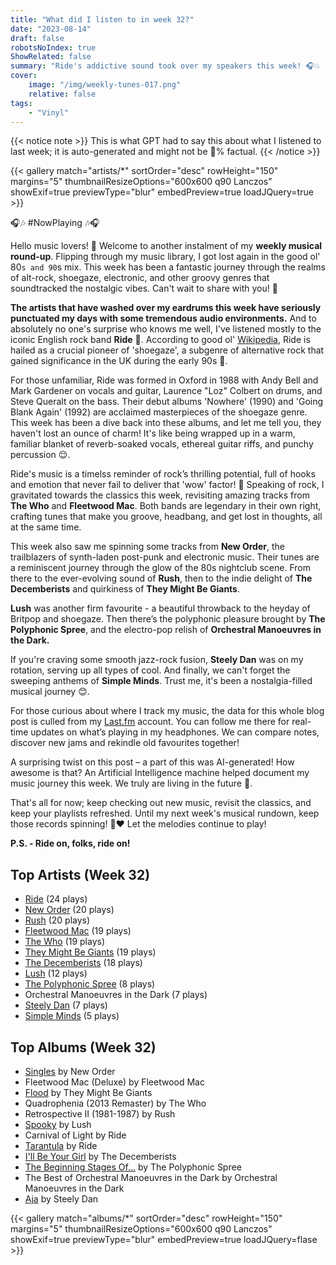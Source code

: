 ```yaml
---
title: "What did I listen to in week 32?"
date: "2023-08-14"
draft: false
robotsNoIndex: true
ShowRelated: false
summary: "Ride's addictive sound took over my speakers this week! 🎧💥 LastFM data reveals their unique style, shaping my soundtrack and altering my rhythm."
cover:
    image: "/img/weekly-tunes-017.png"
    relative: false
tags:
    - "Vinyl"
---
```


{{< notice note >}}
This is what GPT had to say this about what I listened to last week; it is auto-generated and might not be 💯% factual.
{{< /notice >}}

{{< gallery match="artists/*" sortOrder="desc" rowHeight="150" margins="5" thumbnailResizeOptions="600x600 q90 Lanczos" showExif=true previewType="blur" embedPreview=true loadJQuery=true >}}

🎧🎶 #NowPlaying 🎶🎧

Hello music lovers! 👋 Welcome to another instalment of my **weekly musical round-up**. Flipping through my music library, I got lost again in the good ol' 80`s and 90`s mix. This week has been a fantastic journey through the realms of alt-rock, shoegaze, electronic, and other groovy genres that soundtracked the nostalgic vibes. Can't wait to share with you! 🚀 

**The artists that have washed over my eardrums this week have seriously punctuated my days with some tremendous audio environments.** And to absolutely no one's surprise who knows me well, I've listened mostly to the iconic English rock band **Ride** 🤟. According to good ol' [Wikipedia](https://en.wikipedia.org/wiki/Ride_(band)), Ride is hailed as a crucial pioneer of 'shoegaze', a subgenre of alternative rock that gained significance in the UK during the early 90s 🎸.

For those unfamiliar, Ride was formed in Oxford in 1988 with Andy Bell and Mark Gardener on vocals and guitar, Laurence "Loz" Colbert on drums, and Steve Queralt on the bass. Their debut albums 'Nowhere' (1990) and 'Going Blank Again' (1992) are acclaimed masterpieces of the shoegaze genre. This week has been a dive back into these albums, and let me tell you, they haven't lost an ounce of charm! It's like being wrapped up in a warm, familiar blanket of reverb-soaked vocals, ethereal guitar riffs, and punchy percussion 😌.

Ride's music is a timelss reminder of rock’s thrilling potential, full of hooks and emotion that never fail to deliver that 'wow' factor! 🙌 Speaking of rock, I gravitated towards the classics this week, revisiting amazing tracks from **The Who** and **Fleetwood Mac**. Both bands are legendary in their own right, crafting tunes that make you groove, headbang, and get lost in thoughts, all at the same time.

This week also saw me spinning some tracks from **New Order**, the trailblazers of synth-laden post-punk and electronic music. Their tunes are a reminiscent journey through the glow of the 80s nightclub scene. From there to the ever-evolving sound of **Rush**, then to the indie delight of **The Decemberists** and quirkiness of **They Might Be Giants**.

**Lush** was another firm favourite - a beautiful throwback to the heyday of Britpop and shoegaze. Then there’s the polyphonic pleasure brought by **The Polyphonic Spree**, and the electro-pop relish of **Orchestral Manoeuvres in the Dark.**

If you're craving some smooth jazz-rock fusion, **Steely Dan** was on my rotation, serving up all types of cool. And finally, we can't forget the sweeping anthems of **Simple Minds**. Trust me, it's been a nostalgia-filled musical journey 😊.

For those curious about where I track my music, the data for this whole blog post is culled from my [Last.fm](https://www.last.fm/user/RussMckendrick) account. You can follow me there for real-time updates on what’s playing in my headphones. We can compare notes, discover new jams and rekindle old favourites together!

A surprising twist on this post – a part of this was AI-generated! How awesome is that? An Artificial Intelligence machine helped document my music journey this week. We truly are living in the future 🤖.

That's all for now; keep checking out new music, revisit the classics, and keep your playlists refreshed. Until my next week's musical rundown, keep those records spinning! 🎵❤️ Let the melodies continue to play!

**P.S. - Ride on, folks, ride on!**

## Top Artists (Week 32)

- [Ride](https://www.mckendrick.rocks/artist/ride/) (24 plays)
- [New Order](https://www.mckendrick.rocks/artist/new-order/) (20 plays)
- [Rush](https://www.mckendrick.rocks/artist/rush/) (20 plays)
- [Fleetwood Mac](https://www.mckendrick.rocks/artist/fleetwood-mac/) (19 plays)
- [The Who](https://www.mckendrick.rocks/artist/the-who/) (19 plays)
- [They Might Be Giants](https://www.mckendrick.rocks/artist/they-might-be-giants/) (19 plays)
- [The Decemberists](https://www.mckendrick.rocks/artist/the-decemberists/) (18 plays)
- [Lush](https://www.mckendrick.rocks/artist/lush/) (12 plays)
- [The Polyphonic Spree](https://www.mckendrick.rocks/artist/the-polyphonic-spree/) (8 plays)
- Orchestral Manoeuvres in the Dark (7 plays)
- [Steely Dan](https://www.mckendrick.rocks/artist/steely-dan/) (7 plays)
- [Simple Minds](https://www.mckendrick.rocks/artist/simple-minds/) (5 plays)


## Top Albums (Week 32)

- [Singles](https://www.mckendrick.rocks/albums/singles-9017905/) by New Order
- Fleetwood Mac (Deluxe) by Fleetwood Mac
- [Flood](https://www.mckendrick.rocks/albums/flood-1593562/) by They Might Be Giants
- Quadrophenia (2013 Remaster) by The Who
- Retrospective II (1981-1987) by Rush
- [Spooky](https://www.mckendrick.rocks/albums/spooky-27919932/) by Lush
- Carnival of Light by Ride
- [Tarantula](https://www.mckendrick.rocks/albums/tarantula-27861876/) by Ride
- [I'll Be Your Girl](https://www.mckendrick.rocks/albums/i-ll-be-your-girl-11709250/) by The Decemberists
- [The Beginning Stages Of...](https://www.mckendrick.rocks/albums/the-beginning-stages-of-890127/) by The Polyphonic Spree
- The Best of Orchestral Manoeuvres in the Dark by Orchestral Manoeuvres in the Dark
- [Aja](https://www.mckendrick.rocks/albums/aja-2884821/) by Steely Dan


{{< gallery match="albums/*" sortOrder="desc" rowHeight="150" margins="5" thumbnailResizeOptions="600x600 q90 Lanczos" showExif=true previewType="blur" embedPreview=true loadJQuery=flase >}}